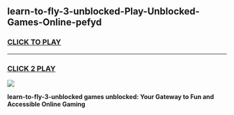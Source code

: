 
## learn-to-fly-3-unblocked-Play-Unblocked-Games-Online-pefyd
<h3>
<a href="https://premium76.site?title=learn-to-fly-3-unblocked&ref=25A">CLICK TO PLAY</a></h3>
<hr>

<h3>
<a href="https://premium76.site?title=learn-to-fly-3-unblocked&ref=25A">CLICK 2 PLAY</a>
  
</h3>

<a href="https://premium76.site?title=learn-to-fly-3-unblocked&ref=25A"><img src="https://clearcache.store/games.png"></a>


**learn-to-fly-3-unblocked games unblocked: Your Gateway to Fun and Accessible Online Gaming**
